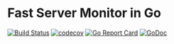 # Fast Server Monitor in Go
[![Build Status](https://travis-ci.org/gonitor/gonitor.svg?branch=master)](https://travis-ci.org/gonitor/gonitor)
[![codecov](https://codecov.io/gh/gonitor/gonitor/branch/master/graph/badge.svg)](https://codecov.io/gh/gonitor/gonitor)
[![Go Report Card](https://goreportcard.com/badge/github.com/gonitor/gonitor)](https://goreportcard.com/report/github.com/gonitor/gonitor)
[![GoDoc](https://godoc.org/github.com/gonitor/gonitor?status.svg)](https://godoc.org/github.com/gonitor/gonitor)